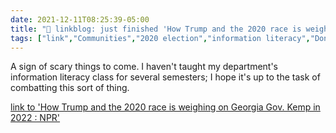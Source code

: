 ```yaml
---
date: 2021-12-11T08:25:39-05:00
title: "🔗 linkblog: just finished 'How Trump and the 2020 race is weighing on Georgia Gov. Kemp in 2022 : NPR'"
tags: ["link","Communities","2020 election","information literacy","Donald Trump","Georgia"]
---
```

A sign of scary things to come. I haven't taught my department's information literacy class for several semesters; I hope it's up to the task of combatting this sort of thing.
 
[link to 'How Trump and the 2020 race is weighing on Georgia Gov. Kemp in 2022 : NPR'](https://www.npr.org/2021/12/11/1063112721/as-the-2022-campaign-kicks-off-in-georgia-2020-casts-a-long-shadow)
